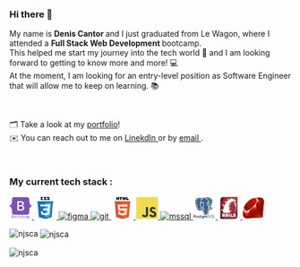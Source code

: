 ### Hi there 🌱

My name is <strong> Denis Cantor </strong> and I just graduated from Le Wagon, where I attended a <strong> Full Stack Web Development </strong> bootcamp. </br>
This helped me start my journey into the tech world 🚀 
and I am looking forward to getting to know more and more! 💻 </br>
At the moment, I am looking for an entry-level position as Software Engineer that will allow me to keep on learning. 📚

</br>

🗂️ Take a look at my <a href="https://www.notion.so/Denis-Cantor-Web-Development-22742dbab674473cb7259f92dc2ef40e" target="_blank">portfolio</a>! </br>
✉️ You can reach out to me on <a href="https://www.linkedin.com/in/denis-cantor/" target="_blank"> LinekdIn </a>
or by <a href = "mailto: deniscantor7@gmail.com"> email </a>. 

</br>


<h3 align="left">My current <strong> tech stack </strong>:</br></h3>
<p align="left"> <a href="https://getbootstrap.com" target="_blank" rel="noreferrer"> <img src="https://raw.githubusercontent.com/devicons/devicon/master/icons/bootstrap/bootstrap-plain-wordmark.svg" alt="bootstrap" width="40" height="40"/> </a> <a href="https://www.w3schools.com/css/" target="_blank" rel="noreferrer"> <img src="https://raw.githubusercontent.com/devicons/devicon/master/icons/css3/css3-original-wordmark.svg" alt="css3" width="40" height="40"/> </a> <a href="https://www.figma.com/" target="_blank" rel="noreferrer"> <img src="https://www.vectorlogo.zone/logos/figma/figma-icon.svg" alt="figma" width="40" height="40"/> </a> <a href="https://git-scm.com/" target="_blank" rel="noreferrer"> <img src="https://www.vectorlogo.zone/logos/git-scm/git-scm-icon.svg" alt="git" width="40" height="40"/> </a> <a href="https://www.w3.org/html/" target="_blank" rel="noreferrer"> <img src="https://raw.githubusercontent.com/devicons/devicon/master/icons/html5/html5-original-wordmark.svg" alt="html5" width="40" height="40"/> </a> <a href="https://developer.mozilla.org/en-US/docs/Web/JavaScript" target="_blank" rel="noreferrer"> <img src="https://raw.githubusercontent.com/devicons/devicon/master/icons/javascript/javascript-original.svg" alt="javascript" width="40" height="40"/> </a> <a href="https://www.microsoft.com/en-us/sql-server" target="_blank" rel="noreferrer"> <img src="https://www.svgrepo.com/show/303229/microsoft-sql-server-logo.svg" alt="mssql" width="40" height="40"/> </a> <a href="https://www.postgresql.org" target="_blank" rel="noreferrer"> <img src="https://raw.githubusercontent.com/devicons/devicon/master/icons/postgresql/postgresql-original-wordmark.svg" alt="postgresql" width="40" height="40"/> </a> <a href="https://rubyonrails.org" target="_blank" rel="noreferrer"> <img src="https://raw.githubusercontent.com/devicons/devicon/master/icons/rails/rails-original-wordmark.svg" alt="rails" width="40" height="40"/> </a> <a href="https://www.ruby-lang.org/en/" target="_blank" rel="noreferrer"> <img src="https://raw.githubusercontent.com/devicons/devicon/master/icons/ruby/ruby-original.svg" alt="ruby" width="40" height="40"/> </a> </p>

<p><img align="left" src="https://github-readme-stats.vercel.app/api/top-langs?username=njsca&show_icons=true&locale=en&layout=compact" alt="njsca" /></p>

<p>&nbsp;<img align="center" src="https://github-readme-stats.vercel.app/api?username=njsca&show_icons=true&locale=en" alt="njsca" /></p>

<p><img align="center" src="https://github-readme-streak-stats.herokuapp.com/?user=njsca&" alt="njsca" /></p>



<!--
**Njsca/Njsca** is a ✨ _special_ ✨ repository because its `README.md` (this file) appears on your GitHub profile.

Here are some ideas to get you started:

- 🔭 I’m currently working on ...
- 🌱 I’m currently learning ...
- 👯 I’m looking to collaborate on ...
- 🤔 I’m looking for help with ...
- 💬 Ask me about ...
- 📫 How to reach me: ...
- 😄 Pronouns: ...
- ⚡ Fun fact: ...
-->
